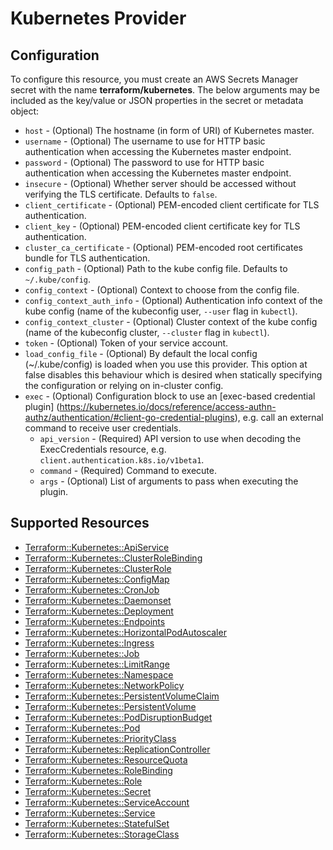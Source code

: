 # Kubernetes Provider

## Configuration

To configure this resource, you must create an AWS Secrets Manager secret with the name **terraform/kubernetes**. The below arguments may be included as the key/value or JSON properties in the secret or metadata object:

* `host` - (Optional) The hostname (in form of URI) of Kubernetes master.
* `username` - (Optional) The username to use for HTTP basic authentication when accessing the Kubernetes master endpoint.
* `password` - (Optional) The password to use for HTTP basic authentication when accessing the Kubernetes master endpoint.
* `insecure` - (Optional) Whether server should be accessed without verifying the TLS certificate. Defaults to `false`.
* `client_certificate` - (Optional) PEM-encoded client certificate for TLS authentication.
* `client_key` - (Optional) PEM-encoded client certificate key for TLS authentication.
* `cluster_ca_certificate` - (Optional) PEM-encoded root certificates bundle for TLS authentication.
* `config_path` - (Optional) Path to the kube config file. Defaults to `~/.kube/config`.
* `config_context` - (Optional) Context to choose from the config file.
* `config_context_auth_info` - (Optional) Authentication info context of the kube config (name of the kubeconfig user, `--user` flag in `kubectl`).
* `config_context_cluster` - (Optional) Cluster context of the kube config (name of the kubeconfig cluster, `--cluster` flag in `kubectl`).
* `token` - (Optional) Token of your service account.
* `load_config_file` - (Optional) By default the local config (~/.kube/config) is loaded when you use this provider. This option at false disables this behaviour which is desired when statically specifying the configuration or relying on in-cluster config.
* `exec` - (Optional) Configuration block to use an [exec-based credential plugin] (https://kubernetes.io/docs/reference/access-authn-authz/authentication/#client-go-credential-plugins), e.g. call an external command to receive user credentials.
  * `api_version` - (Required) API version to use when decoding the ExecCredentials resource, e.g. `client.authentication.k8s.io/v1beta1`.
  * `command` - (Required) Command to execute.
  * `args` - (Optional) List of arguments to pass when executing the plugin.


## Supported Resources

* [Terraform::Kubernetes::ApiService](../resources/kubernetes/Terraform-Kubernetes-ApiService/docs/README.md)
* [Terraform::Kubernetes::ClusterRoleBinding](../resources/kubernetes/Terraform-Kubernetes-ClusterRoleBinding/docs/README.md)
* [Terraform::Kubernetes::ClusterRole](../resources/kubernetes/Terraform-Kubernetes-ClusterRole/docs/README.md)
* [Terraform::Kubernetes::ConfigMap](../resources/kubernetes/Terraform-Kubernetes-ConfigMap/docs/README.md)
* [Terraform::Kubernetes::CronJob](../resources/kubernetes/Terraform-Kubernetes-CronJob/docs/README.md)
* [Terraform::Kubernetes::Daemonset](../resources/kubernetes/Terraform-Kubernetes-Daemonset/docs/README.md)
* [Terraform::Kubernetes::Deployment](../resources/kubernetes/Terraform-Kubernetes-Deployment/docs/README.md)
* [Terraform::Kubernetes::Endpoints](../resources/kubernetes/Terraform-Kubernetes-Endpoints/docs/README.md)
* [Terraform::Kubernetes::HorizontalPodAutoscaler](../resources/kubernetes/Terraform-Kubernetes-HorizontalPodAutoscaler/docs/README.md)
* [Terraform::Kubernetes::Ingress](../resources/kubernetes/Terraform-Kubernetes-Ingress/docs/README.md)
* [Terraform::Kubernetes::Job](../resources/kubernetes/Terraform-Kubernetes-Job/docs/README.md)
* [Terraform::Kubernetes::LimitRange](../resources/kubernetes/Terraform-Kubernetes-LimitRange/docs/README.md)
* [Terraform::Kubernetes::Namespace](../resources/kubernetes/Terraform-Kubernetes-Namespace/docs/README.md)
* [Terraform::Kubernetes::NetworkPolicy](../resources/kubernetes/Terraform-Kubernetes-NetworkPolicy/docs/README.md)
* [Terraform::Kubernetes::PersistentVolumeClaim](../resources/kubernetes/Terraform-Kubernetes-PersistentVolumeClaim/docs/README.md)
* [Terraform::Kubernetes::PersistentVolume](../resources/kubernetes/Terraform-Kubernetes-PersistentVolume/docs/README.md)
* [Terraform::Kubernetes::PodDisruptionBudget](../resources/kubernetes/Terraform-Kubernetes-PodDisruptionBudget/docs/README.md)
* [Terraform::Kubernetes::Pod](../resources/kubernetes/Terraform-Kubernetes-Pod/docs/README.md)
* [Terraform::Kubernetes::PriorityClass](../resources/kubernetes/Terraform-Kubernetes-PriorityClass/docs/README.md)
* [Terraform::Kubernetes::ReplicationController](../resources/kubernetes/Terraform-Kubernetes-ReplicationController/docs/README.md)
* [Terraform::Kubernetes::ResourceQuota](../resources/kubernetes/Terraform-Kubernetes-ResourceQuota/docs/README.md)
* [Terraform::Kubernetes::RoleBinding](../resources/kubernetes/Terraform-Kubernetes-RoleBinding/docs/README.md)
* [Terraform::Kubernetes::Role](../resources/kubernetes/Terraform-Kubernetes-Role/docs/README.md)
* [Terraform::Kubernetes::Secret](../resources/kubernetes/Terraform-Kubernetes-Secret/docs/README.md)
* [Terraform::Kubernetes::ServiceAccount](../resources/kubernetes/Terraform-Kubernetes-ServiceAccount/docs/README.md)
* [Terraform::Kubernetes::Service](../resources/kubernetes/Terraform-Kubernetes-Service/docs/README.md)
* [Terraform::Kubernetes::StatefulSet](../resources/kubernetes/Terraform-Kubernetes-StatefulSet/docs/README.md)
* [Terraform::Kubernetes::StorageClass](../resources/kubernetes/Terraform-Kubernetes-StorageClass/docs/README.md)